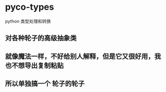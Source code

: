 # pyco-types

python 类型处理和转换

## 对各种轮子的高级抽象类

## 就像魔法一样，不好给别人解释，但是它又很好用，我也不想导出复制粘贴

## 所以单独搞一个 轮子的轮子